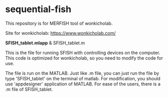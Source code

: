 # sequential-fish

This repository is for MERFISH tool of wonkicholab.


Site for wonkicholab: 
https://www.wonkicholab.com/

**SFISH_tablet.mlapp** & SFISH_tablet.m

This is the file for running SFISH with controlling devices on the computer.
This code is optimized for wonkicholab, so you need to modify the code for use.

The file is run on the MATLAB. 
Just like .m file, you can just run the file by type 'SFISH_tablet' on the terminal of matlab.
For modification, you should use 'appdesigner' application of MATLAB.
For ease of the users, there is a .m file of SFISH_tablet.
